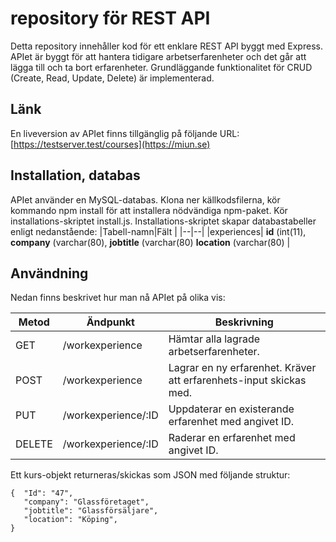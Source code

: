 # repository för REST API
Detta repository innehåller kod för ett enklare REST API byggt med Express. APIet är byggt för att hantera tidigare arbetserfarenheter och det går att lägga till och ta bort erfarenheter.
Grundläggande funktionalitet för CRUD (Create, Read, Update, Delete) är implementerad.

## Länk
En liveversion av APIet finns tillgänglig på följande URL: [https://testserver.test/courses](https://miun.se) 

## Installation, databas
APIet använder en MySQL-databas.
Klona ner källkodsfilerna, kör kommando npm install för att installera nödvändiga npm-paket. Kör installations-skriptet install.js. 
Installations-skriptet skapar databastabeller enligt nedanstående:
|Tabell-namn|Fält  |
|--|--|
|experiences| **id** (int(11), **company** (varchar(80), **jobtitle** (varchar(80) **location** (varchar(80)  |


## Användning
Nedan finns beskrivet hur man nå APIet på olika vis:

|Metod  |Ändpunkt     |Beskrivning                                                                           |
|-------|-------------|--------------------------------------------------------------------------------------|
|GET    |/workexperience |Hämtar alla lagrade arbetserfarenheter.                                                      |                                    |
|POST   |/workexperience |Lagrar en ny erfarenhet. Kräver att erfarenhets-input skickas med.                         |
|PUT    |/workexperience/:ID |Uppdaterar en existerande erfarenhet med angivet ID. |
|DELETE |/workexperience/:ID |Raderar en erfarenhet med angivet ID.                                                       |

Ett kurs-objekt returneras/skickas som JSON med följande struktur:
```
{  "Id": "47",
   "company": "Glassföretaget",
   "jobtitle": "Glassförsäljare",
   "location": "Köping",
}
```
